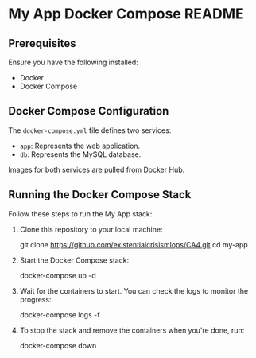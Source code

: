 # My App Docker Compose README

## Prerequisites
Ensure you have the following installed:
- Docker
- Docker Compose

## Docker Compose Configuration
The `docker-compose.yml` file defines two services:
- `app`: Represents the web application.
- `db`: Represents the MySQL database.

Images for both services are pulled from Docker Hub.

## Running the Docker Compose Stack

Follow these steps to run the My App stack:

1. Clone this repository to your local machine:
   
   git clone https://github.com/existentialcrisismlops/CA4.git
   cd my-app

3. Start the Docker Compose stack:
   
   docker-compose up -d

5. Wait for the containers to start. You can check the logs to monitor the progress:
   
   docker-compose logs -f

7. To stop the stack and remove the containers when you're done, run:
   
   docker-compose down
